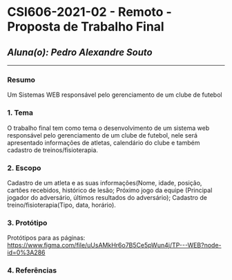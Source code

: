 # **CSI606-2021-02 - Remoto - Proposta de Trabalho Final**

## *Aluna(o): Pedro Alexandre Souto*

--------------

<!-- Descrever um resumo sobre o trabalho. -->

### Resumo

  Um Sistemas WEB responsável pelo gerenciamento de um clube de futebol

<!-- Apresentar o tema. -->
### 1. Tema

  O trabalho final tem como tema o desenvolvimento de um sistema web responsável pelo gerenciamento de um clube de futebol, nele será apresentado informações de atletas, calendário do clube e também cadastro de treinos/fisioterapia. 

<!-- Descrever e limitar o escopo da aplicação. -->
### 2. Escopo

Cadastro de um atleta e as suas informações(Nome, idade, posição, cartões recebidos, histórico de lesão;
Próximo jogo da equipe (Principal jogador do adversário, últimos resultados do adversário);
Cadastro de treino/fisioterapia(Tipo, data, horário).


<!-- Apresentar restrições de funcionalidades e de escopo. -->


<!-- Construir alguns protótipos para a aplicação, disponibilizá-los no Github e descrever o que foi considerado. //-->
### 3. Protótipo

  Protótipos para as páginas: https://www.figma.com/file/uUsAMkHr6o7B5Ce5pWun4j/TP---WEB?node-id=0%3A286

### 4. Referências



